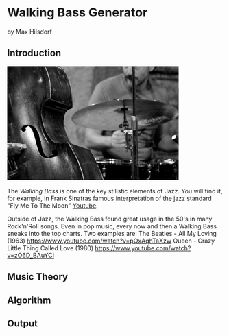 # Walking Bass Generator
by Max Hilsdorf

## Introduction

<img src="images/jazz_band.jpg" alt="drawing" width="400"/>

The *Walking Bass* is one of the key stilistic elements of Jazz.
You will find it, for example, in Frank Sinatras famous interpretation of the jazz standard "Fly Me To The Moon"
[Youtube](https://www.youtube.com/watch?v=ZEcqHA7dbwM).

Outside of Jazz, the Walking Bass found great usage in the 50's in many Rock'n'Roll songs. 
Even in pop music, every now and then a Walking Bass sneaks into the top charts. Two examples are:
The Beatles - All My Loving (1963)
https://www.youtube.com/watch?v=pOxAqhTaXzw
Queen - Crazy Little Thing Called Love (1980)
https://www.youtube.com/watch?v=zO6D_BAuYCI

## Music Theory

## Algorithm

## Output
